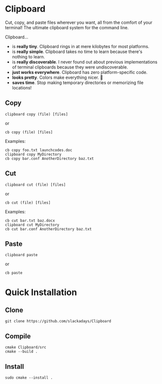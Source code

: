 # Clipboard
Cut, copy, and paste files wherever you want, all from the comfort of your terminal! The ultimate clipboard system for the command line.

Clipboard...
- is **really tiny**. Clipboard rings in at mere kilobytes for most platforms.
- is **really simple**. Clipboard takes no time to learn because there's nothing to learn.
- is **really discoverable**. I never found out about previous implementations of terminal clipboards because they were undiscoverable.
- **just works everywhere**. Clipboard has zero platform-specific code.
- **looks pretty**. Colors make everything nicer. 🌈
- **saves time**. Stop making temporary directories or memorizing file locations!

## Copy
`clipboard copy (file) [files]`

or

`cb copy (file) [files]`

Examples:

```
cb copy foo.txt launchcodes.doc
clipboard copy MyDirectory
cb copy bar.conf AnotherDirectory baz.txt
```
## Cut
`clipboard cut (file) [files]`

or

`cb cut (file) [files]`

Examples:

```
cb cut bar.txt baz.docx
clipboard cut MyDirectory
cb cut bar.conf AnotherDirectory baz.txt
```
## Paste
`clipboard paste`

or

`cb paste`

# Quick Installation
## Clone
```
git clone https://github.com/slackadays/Clipboard
```
## Compile
```
cmake Clipboard/src
cmake --build .
```
## Install
```
sudo cmake --install .
```
